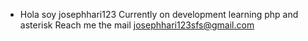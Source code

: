 - Hola soy josephhari123
Currently on development
 learning php and asterisk
 Reach me the mail josephhari123sfs@gmail.com

<!---
josephhari123/josephhari123 is a ✨ special ✨ repository because its `README.md` (this file) appears on your GitHub profile.
You can click the Preview link to take a look at your changes.
--->
